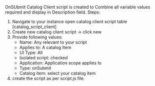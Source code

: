 OnSUbmit Catalog Client script is created to Combine all variable values required and display in Description field.
Steps:
1. Navigate to your instance open catalog client script table [catalog_script_client]
2. Create new catalog client script -> click new
3. Provide following values:
      - Name: Any relevant to your script
      - Applies to: A catalog Item
      - UI Type: All
      - Isolated script: checked
      - Application: Application scope applies to
      - Type: onSubmit
      - Catalog item: select your catalog item
 4. create the script as per script.js file.  
